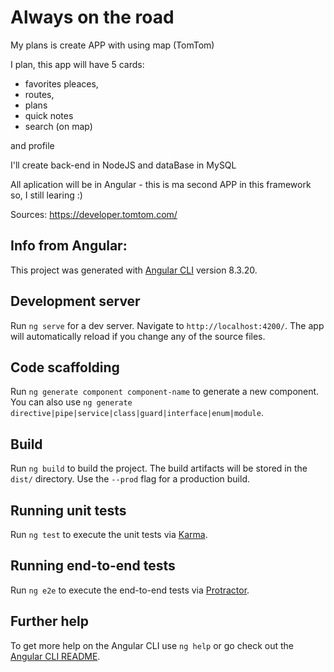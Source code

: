 # Always on the road

My plans is create APP with using map (TomTom)

I plan, this app will have 5 cards:

- favorites pleaces,
- routes,
- plans
- quick notes
- search (on map)

and profile

I'll create back-end in NodeJS and dataBase in MySQL

All aplication will be in Angular - this is ma second APP in this framework so, I still learing :)

Sources:
https://developer.tomtom.com/

## Info from Angular:

This project was generated with [Angular CLI](https://github.com/angular/angular-cli) version 8.3.20.

## Development server

Run `ng serve` for a dev server. Navigate to `http://localhost:4200/`. The app will automatically reload if you change any of the source files.

## Code scaffolding

Run `ng generate component component-name` to generate a new component. You can also use `ng generate directive|pipe|service|class|guard|interface|enum|module`.

## Build

Run `ng build` to build the project. The build artifacts will be stored in the `dist/` directory. Use the `--prod` flag for a production build.

## Running unit tests

Run `ng test` to execute the unit tests via [Karma](https://karma-runner.github.io).

## Running end-to-end tests

Run `ng e2e` to execute the end-to-end tests via [Protractor](http://www.protractortest.org/).

## Further help

To get more help on the Angular CLI use `ng help` or go check out the [Angular CLI README](https://github.com/angular/angular-cli/blob/master/README.md).
